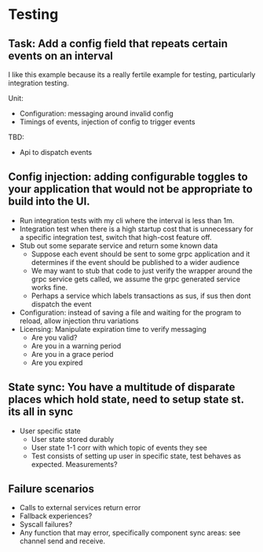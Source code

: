
# Testing

## Task: Add a config field that repeats certain events on an interval

I like this example because its a really fertile example for testing, particularly integration testing.

Unit:

- Configuration: messaging around invalid config
- Timings of events, injection of config to trigger events

TBD:

- Api to dispatch events

## Config injection: adding configurable toggles to your application that would not be appropriate to build into the UI.

- Run integration tests with my cli where the interval is less than 1m.
- Integration test when there is a high startup cost that is unnecessary for a specific integration test, switch that high-cost feature off.
- Stub out some separate service and return some known data
  - Suppose each event should be sent to some grpc application and it determines if the event should be published to a wider audience
  - We may want to stub that code to just verify the wrapper around the grpc service gets called, we assume the grpc generated service works fine.
  - Perhaps a service which labels transactions as sus, if sus then dont dispatch the event
- Configuration: instead of saving a file and waiting for the program to reload, allow injection thru variations
- Licensing: Manipulate expiration time to verify messaging
  - Are you valid?
  - Are you in a warning period
  - Are you in a grace period
  - Are you expired

## State sync: You have a multitude of disparate places which hold state, need to setup state st. its all in sync

- User specific state
  - User state stored durably
  - User state 1-1 corr with which topic of events they see
  - Test consists of setting up user in specific state, test behaves as expected. Measurements?

## Failure scenarios

- Calls to external services return error
- Fallback experiences?
- Syscall failures?
- Any function that may error, specifically component sync areas: see channel send and receive.
